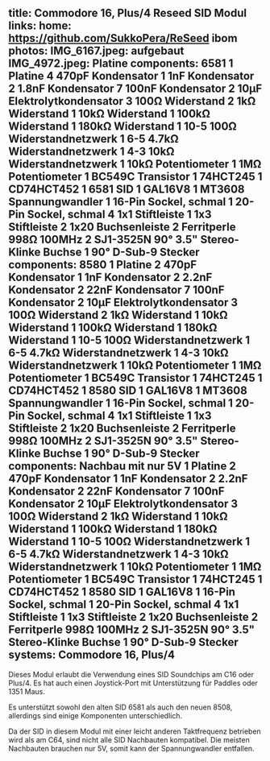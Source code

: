 title: Commodore 16, Plus/4 Reseed SID Modul
links:
    home: https://github.com/SukkoPera/ReSeed
    ibom
photos:
    IMG_6167.jpeg: aufgebaut
    IMG_4972.jpeg: Platine
components: 6581
    1 Platine
    4 470pF Kondensator
    1 1nF Kondensator
    2 1.8nF Kondensator
    7 100nF Kondensator
    2 10µF Elektrolytkondensator
    3 100Ω Widerstand
    2 1kΩ Widerstand
    1 10kΩ Widerstand
    1 100kΩ Widerstand
    1 180kΩ Widerstand
    1 10-5 100Ω Widerstandnetzwerk
    1 6-5 4.7kΩ Widerstandnetzwerk
    1 4-3 10kΩ Widerstandnetzwerk
    1 10kΩ Potentiometer
    1 1MΩ Potentiometer
    1 BC549C Transistor
    1 74HCT245
    1 CD74HCT452
    1 6581 SID
    1 GAL16V8
    1 MT3608 Spannungwandler
    1 16-Pin Sockel, schmal
    1 20-Pin Sockel, schmal
    4 1x1 Stiftleiste
    1 1x3 Stiftleiste
    2 1x20 Buchsenleiste
    2 Ferritperle 998Ω 100MHz
    2 SJ1-3525N 90° 3.5" Stereo-Klinke Buchse
    1 90° D-Sub-9 Stecker
components: 8580
    1 Platine
    2 470pF Kondensator
    1 1nF Kondensator
    2 2.2nF Kondensator
    2 22nF Kondensator
    7 100nF Kondensator
    2 10µF Elektrolytkondensator
    3 100Ω Widerstand
    2 1kΩ Widerstand
    1 10kΩ Widerstand
    1 100kΩ Widerstand
    1 180kΩ Widerstand
    1 10-5 100Ω Widerstandnetzwerk
    1 6-5 4.7kΩ Widerstandnetzwerk
    1 4-3 10kΩ Widerstandnetzwerk
    1 10kΩ Potentiometer
    1 1MΩ Potentiometer
    1 BC549C Transistor
    1 74HCT245
    1 CD74HCT452
    1 8580 SID
    1 GAL16V8
    1 MT3608 Spannungwandler
    1 16-Pin Sockel, schmal
    1 20-Pin Sockel, schmal
    4 1x1 Stiftleiste
    1 1x3 Stiftleiste
    2 1x20 Buchsenleiste
    2 Ferritperle 998Ω 100MHz
    2 SJ1-3525N 90° 3.5" Stereo-Klinke Buchse
    1 90° D-Sub-9 Stecker
components: Nachbau mit nur 5V
    1 Platine
    2 470pF Kondensator
    1 1nF Kondensator
    2 2.2nF Kondensator
    2 22nF Kondensator
    7 100nF Kondensator
    2 10µF Elektrolytkondensator
    3 100Ω Widerstand
    2 1kΩ Widerstand
    1 10kΩ Widerstand
    1 100kΩ Widerstand
    1 180kΩ Widerstand
    1 10-5 100Ω Widerstandnetzwerk
    1 6-5 4.7kΩ Widerstandnetzwerk
    1 4-3 10kΩ Widerstandnetzwerk
    1 10kΩ Potentiometer
    1 1MΩ Potentiometer
    1 BC549C Transistor
    1 74HCT245
    1 CD74HCT452
    1 8580 SID
    1 GAL16V8
    1 16-Pin Sockel, schmal
    1 20-Pin Sockel, schmal
    4 1x1 Stiftleiste
    1 1x3 Stiftleiste
    2 1x20 Buchsenleiste
    2 Ferritperle 998Ω 100MHz
    2 SJ1-3525N 90° 3.5" Stereo-Klinke Buchse
    1 90° D-Sub-9 Stecker
systems:
    Commodore 16, Plus/4
---
Dieses Modul erlaubt die Verwendung eines SID Soundchips am C16 oder Plus/4. Es hat auch einen Joystick-Port mit Unterstützung für Paddles oder 1351 Maus.

Es unterstützt sowohl den alten SID 6581 als auch den neuen 8508, allerdings sind einige Komponenten unterschiedlich. 

Da der SID in diesem Modul mit einer leicht anderen Taktfrequenz betrieben wird als am C64, sind nicht alle SID Nachbauten kompatibel. Die meisten Nachbauten brauchen nur 5V, somit kann der Spannungwandler entfallen.
